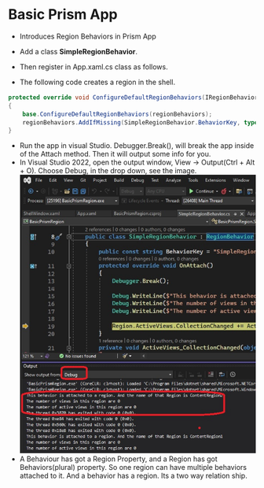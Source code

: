 # Basic Prism App
- Introduces Region Behaviors in Prism App

- Add a class **SimpleRegionBehavior**.
- Then register in App.xaml.cs class as follows.
- The following code creates a region in the shell.
```cs
protected override void ConfigureDefaultRegionBehaviors(IRegionBehaviorFactory regionBehaviors)
{
    base.ConfigureDefaultRegionBehaviors(regionBehaviors);
    regionBehaviors.AddIfMissing(SimpleRegionBehavior.BehaviorKey, typeof(SimpleRegionBehavior));
}
```

- Run the app in visual Studio. Debugger.Break(), will break the app inside of the Attach method. Then it will output some info for you.
- In Visual Studio 2022, open the output window, View -> Output(Ctrl + Alt + O). Choose Debug, in the drop down, see the image.
![Choose Prism Template](./images/20OuputWindowShowingRegionData20.jpg)
- A Behaviour has got a Region Property, and a Region has got Behaviors(plural) property. So one region can have multiple behaviors attached to it. And a behavior has a region. Its a two way relation ship.